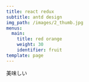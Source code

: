 ```yaml
---
title: react redux
subtitle: antd design
img_path: /images/2_thumb.jpg
menus:
  main:
    title: red orange
    weight: 30
    identifier: fruit
template: page
---
```

美味しい